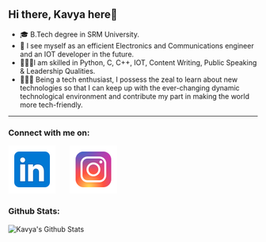 ## Hi there, Kavya here👋

- 🎓 B.Tech degree in SRM University.
- 🔭 I see myself as an efficient Electronics and Communications engineer and an IOT developer in the future.
- 🧗🏻‍♀️I am skilled in Python, C, C++, IOT, Content Writing, Public Speaking & Leadership Qualities.
- 👩🏻‍💻 Being a tech enthusiast, I possess the zeal to learn about new technologies so that I can keep up with the ever-changing dynamic technological environment and contribute my part in making the world more tech-friendly. 

***

### Connect with me on:
[![LinkedIn](https://github.com/KavyaRayidi/KavyaRayidi/blob/main/icons8-linkedin.svg)](https://www.linkedin.com/in/kavya-rayidi-695224193/)&nbsp;&nbsp;&nbsp;&nbsp;&nbsp;&nbsp;&nbsp;[![Instagram](https://github.com/KavyaRayidi/KavyaRayidi/blob/main/icons8-instagram.svg)](https://instagram.com/kavyafy_?igshid=u380habjhskf)

### Github Stats: 
<img align="center" alt="Kavya's Github Stats" src="https://github-readme-stats.codestackr.vercel.app/api?username=KavyaRayidi&show_icons=true&hide_border=true" />
